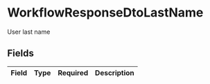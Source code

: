 # WorkflowResponseDtoLastName

User last name


## Fields

| Field       | Type        | Required    | Description |
| ----------- | ----------- | ----------- | ----------- |